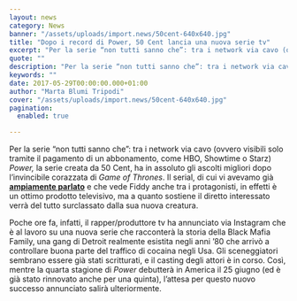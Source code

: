 ```yaml
---
layout: news
category: News
banner: "/assets/uploads/import.news/50cent-640x640.jpg"
title: "Dopo i record di Power, 50 Cent lancia una nuova serie tv"
excerpt: "Per la serie “non tutti sanno che”: tra i network via cavo (ovvero visibili solo tramite il pagamento di un abbonamento, come HBO, Showtime o Starz) Power, la serie creata da 50 Cent, ha in assoluto gli ascolti migliori dopo l’invincibile corazzata di Game of Thrones. Il serial, di cui vi avevamo già ampiamente parlato e [&hellip"
quote: ""
description: "Per la serie “non tutti sanno che”: tra i network via cavo (ovvero visibili solo tramite il pagamento di un abbonamento, come HBO, Showtime o Starz) Power, la serie creata da 50 Cent, ha in assoluto gli ascolti migliori dopo l’invincibile corazzata di Game of Thrones. Il serial, di cui vi avevamo già ampiamente parlato e [&hellip"
keywords: ""
date: 2017-05-29T00:00:00.000+01:00
author: "Marta Blumi Tripodi"
cover: "/assets/uploads/import.news/50cent-640x640.jpg"
pagination:
  enabled: true

---
```


Per la serie “non tutti sanno che”: tra i network via cavo (ovvero visibili solo tramite il pagamento di un abbonamento, come HBO, Showtime o Starz) _Power,_ la serie creata da 50 Cent, ha in assoluto gli ascolti migliori dopo l’invincibile corazzata di _Game of Thrones_. Il serial, di cui vi avevamo già [**ampiamente parlato**](https://hotmc.com/una-nuova-stagione-di-telefilm-sullhip-hop-ecco-quali-sono/) e che vede Fiddy anche tra i protagonisti, in effetti è un ottimo prodotto televisivo, ma a quanto sostiene il diretto interessato verrà del tutto surclassato dalla sua nuova creatura.

Poche ore fa, infatti, il rapper/produttore tv ha annunciato via Instagram che è al lavoro su una nuova serie che racconterà la storia della Black Mafia Family, una gang di Detroit realmente esistita negli anni ’80 che arrivò a controllare buona parte del traffico di cocaina negli Usa. Gli sceneggiatori sembrano essere già stati scritturati, e il casting degli attori è in corso. Così, mentre la quarta stagione di _Power_ debutterà in America il 25 giugno (ed è già stato rinnovato anche per una quinta), l’attesa per questo nuovo successo annunciato salirà ulteriormente.